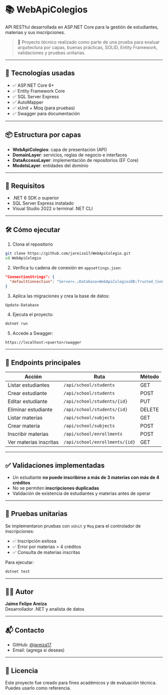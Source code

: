 # 📚 WebApiColegios

API RESTful desarrollada en ASP.NET Core para la gestión de estudiantes, materias y sus inscripciones.

> 🔧 Proyecto técnico realizado como parte de una prueba para evaluar arquitectura por capas, buenas prácticas, SOLID, Entity Framework, validaciones y pruebas unitarias.

---

## 🚀 Tecnologías usadas

- ✅ ASP.NET Core 6+
- ✅ Entity Framework Core
- ✅ SQL Server Express
- ✅ AutoMapper
- ✅ xUnit + Moq (para pruebas)
- ✅ Swagger para documentación

---

## 📦 Estructura por capas

- **WebApiColegios**: capa de presentación (API)
- **DomainLayer**: servicios, reglas de negocio e interfaces
- **DataAccessLayer**: implementación de repositorios (EF Core)
- **ModelsLayer**: entidades del dominio

---

## 📄 Requisitos

- .NET 6 SDK o superior
- SQL Server Express instalado
- Visual Studio 2022 o terminal .NET CLI

---

## 🛠️ Cómo ejecutar

1. Clona el repositorio

```bash
git clone https://github.com/jareiza17/WebApiColegio.git
cd WebApiColegio
```

2. Verifica tu cadena de conexión en `appsettings.json`:

```json
"ConnectionStrings": {
  "defaultConnection": "Server=.;Database=WebApiColegiosDB;Trusted_Connection=True;TrustServerCertificate=True"
}
```

3. Aplica las migraciones y crea la base de datos:

```bash
Update-Database
```

4. Ejecuta el proyecto:

```bash
dotnet run
```

5. Accede a Swagger:

```
https://localhost:<puerto>/swagger
```

---

## 🔁 Endpoints principales

| Acción                       | Ruta                          | Método |
|-----------------------------|-------------------------------|--------|
| Listar estudiantes          | `/api/school/students`        | GET    |
| Crear estudiante            | `/api/school/students`        | POST   |
| Editar estudiante           | `/api/school/students/{id}`   | PUT    |
| Eliminar estudiante         | `/api/school/students/{id}`   | DELETE |
| Listar materias             | `/api/school/subjects`        | GET    |
| Crear materia               | `/api/school/subjects`        | POST   |
| Inscribir materias          | `/api/school/enrollments`     | POST   |
| Ver materias inscritas      | `/api/school/enrollments/{id}`| GET    |

---

## ✅ Validaciones implementadas

- Un estudiante **no puede inscribirse a más de 3 materias con más de 4 créditos**
- No se permiten **inscripciones duplicadas**
- Validación de existencia de estudiantes y materias antes de operar

---

## 🧪 Pruebas unitarias

Se implementaron pruebas con `xUnit` y `Moq` para el controlador de inscripciones:

- ✅ Inscripción exitosa
- ✅ Error por materias > 4 créditos
- ✅ Consulta de materias inscritas

Para ejecutar:

```bash
dotnet test
```

---

## 👨‍💻 Autor

**Jaime Felipe Areiza**  
Desarrollador .NET y analista de datos

---

## 📬 Contacto

- GitHub: [@jareiza17](https://github.com/jareiza17)
- Email: (agrega si deseas)

---

## 🏁 Licencia

Este proyecto fue creado para fines académicos y de evaluación técnica. Puedes usarlo como referencia.